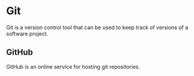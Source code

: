 # Git



Git is a version control tool that can be used to keep track of versions of a software project.



## GitHub



GitHub is an online service for hosting git repositories.







